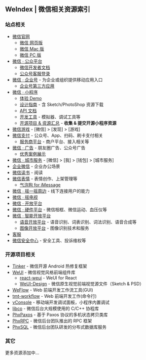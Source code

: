 ## WeIndex | 微信相关资源索引

### 站点相关

- [微信官网](http://weixin.qq.com/)
	- [微信 网页版](https://wx.qq.com/)
	- [微信 Mac 版](https://mac.weixin.qq.com/)
	- [微信 PC 版](http://windows.weixin.qq.com/)
- [微信 · 公众平台](https://mp.weixin.qq.com/)
	- [微信开发者文档](https://mp.weixin.qq.com/wiki/home/)
	- [公众号客服登录](https://mpkf.weixin.qq.com/)
- [微信 · 企业号](https://qy.weixin.qq.com/) - 为企业或组织提供移动应用入口
	- [企业号第三方应用](https://qy.weixin.qq.com/app/)
- [微信 · 小程序](https://github.com/weixin/WeIndex/blob/master/XiaoChengXu.md)
	- [体验 Demo](https://mp.weixin.qq.com/debug/wxadoc/dev/demo.html)
	- [设计指南](https://mp.weixin.qq.com/debug/wxadoc/design/index.html) - 含 Sketch/PhotoShop 资源下载
	- [API 文档](https://mp.weixin.qq.com/debug/wxadoc/dev/api/)
	- [开发工具](https://mp.weixin.qq.com/debug/wxadoc/dev/devtools/devtools.html) - 模拟器、调试工具等
	- [开源项目 & 资源汇总](https://github.com/weixin/WeIndex/blob/master/XiaoChengXu.md) - **收集 & 提交开源小程序资源**
- [微信游戏](https://) - [微信] > [发现] > [游戏]
- [微信支付](https://pay.weixin.qq.com/) - 公众号、App、扫码、刷卡支付相关
	- [服务商平台](https://pay.weixin.qq.com/) - 商户平台、接入相关等
- [微信 · 广告](https://zb.weixin.qq.com/) - 朋友圈广告、公众号广告
	- [优秀案例展示](http://ad.weixin.qq.com/case)
- [微信 · 城市服务](https://city.weixin.qq.com/) - [微信] > [我] > [钱包] > [城市服务]
- [企业微信](http://work.weixin.qq.com/) - 企业办公场景
- [微信读书](http://weread.qq.com/) - 阅读
- [微信表情](https://sticker.weixin.qq.com/) - 表情创作、上架管理等
	- [气泡狗 for iMessage](https://itunes.apple.com/cn/app/qi-pao-gou-nao-qing-xu-pian/id1151395835?mt=8)
- [微信 · 摇一摇周边](https://zb.weixin.qq.com/) - 线下连接用户的能力
- [微信 · 摇电视](http://yao.weixin.qq.com/)
- [微信 · 开放平台](https://open.weixin.qq.com/)
- [微信 · 硬件平台](http://iot.weixin.qq.com/) - 微信相框、微信运动、血压仪等
- [微信 · 智能开放平台](http://pr.weixin.qq.com)
	- [语音开放平台](http://pr.weixin.qq.com/voice/intro) - 语音识别、词表识别、词法识别、语音合成等
	- [图像开放平台](http://pr.weixin.qq.com/img/intro) - 图像识别技术和服务
- [客服](http://kf.qq.com/)
- [微信安全中心](https://weixin110.qq.com/) - 安全工具、投诉维权等

### 开源项目相关
- [Tinker](https://github.com/Tencent/tinker) - 微信开源 Android 热修复框架
- [WeUI](https://github.com/weui/weui) - 微信视觉风格前端组件库
	- [react-weui](https://github.com/weui/react-weui) - WeUI for React
	- [WeUI-Design](https://github.com/weui/WeUI-Design) - 微信原生视觉前端视觉源文件（Sketch & PSD）
- [WeFlow](https://github.com/weixin/WeFlow) - Web 前端开发工作流工具(GUI)
- [tmt-workflow](https://github.com/weixin/tmt-workflow) - Web 前端开发工作(命令行)
- [vConsole](https://github.com/WechatFE/vConsole) - 移动端开发调试面板，小程序内置调试
- [libco](https://github.com/Tencent/libco) - 微信后台大规模使用的 C/C++ 协程库
- [PhxPaxos](https://github.com/tencent-wechat/phxpaxos) - 基于 Paxos 协议的多机状态拷贝类库
- [PhxRPC](https://github.com/tencent-wechat/phxrpc) - 微信后台团队推出的 RPC 框架
- [PhxSQL](https://github.com/tencent-wechat/phxsql) - 微信后台团队研发的分布式数据库服务

### 其它

更多资源添加中...
